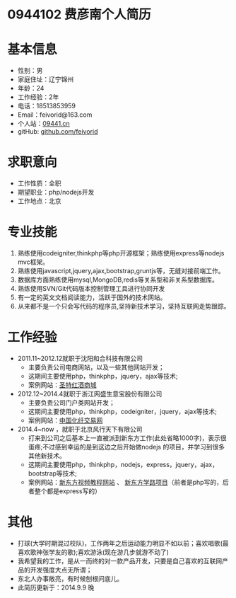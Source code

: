 0944102  费彦南个人简历
=====

<h1>基本信息</h1>

<ul>
  <li>性别：男</li>
  <li>家庭住址：辽宁锦州</li>
  <li>年龄：24</li>
  <li>工作经验：2年</li>
  <li>电话：18513853959</li>
  <li>Email：feivorid@163.com</li>
  <li>个人站：<a href="http://09441.cn">09441.cn</a></li>
  <li>gitHub: <a href="https://github.com/feivorid">github.com/feivorid</a></li>
</ul>

<h1>求职意向</h1>

<ul>
  <li>工作性质：全职</li>
  <li>期望职业：php/nodejs开发</li>
  <li>工作地点：北京</li>
</ul>


<h1>专业技能</h1>

<ol>
  <li>熟练使用codeigniter,thinkphp等php开源框架；熟练使用express等nodejs mvc框架。</li>
  <li>熟练使用javascript,jquery,ajax,bootstrap,gruntjs等，无缝对接前端工作。</li>
  <li>数据库方面熟练使用mysql,MongoDB,redis等关系型和非关系型数据库。</li>
  <li>熟练使用SVN/Git代码版本控制管理工具进行协同开发</li>
  <li>有一定的英文文档阅读能力，活跃于国外的技术网站。</li>
  <li>从来都不是一个只会写代码的程序员,坚持新技术学习，坚持互联网走势跟踪。</li>
</ol>

<h1>工作经验</h1>

<ul>
  <li>
    2011.11~2012.12就职于沈阳和合科技有限公司
    <ul>
      <li>主要负责公司电商网站，以及一些其他网站开发；</li>
      <li>这期间主要使用php，thinkphp，jquery，ajax等技术;</li>
      <li>案例网站：<a href="http://www.sysante.cn/" target="_blank">圣特红酒商城</a></li>
    </ul>
  </li>
  <li>
    2012.12~2014.4就职于浙江网盛生意宝股份有限公司
    <ul>
      <li>主要负责公司门户类网站开发；</li>
      <li>这期间主要使用php，thinkphp，codeigniter，jquery，ajax等技术;</li>
      <li>案例网站：<a href="http://www.chinaccf.com/" target="_blank">中国化纤交易网</a></li>
    </ul>
  </li>
  <li>
    2014.4~now ，就职于北京风行天下有限公司
    <ul>
      <li>打来到公司之后基本上一直被派到新东方工作(此处省略1000字)，表示很蛋疼;不过感到幸运的是到这边之后开始做nodejs 的项目，并学习到很多其他新技术。</li>
      <li>这期间主要使用php，thinkphp，nodejs，express，jquery，ajax，bootstrap等技术;</li>
      <li>案例网站：<a href="http://e.xdf.cn" target="_blank">新东方视频教程网站</a>&nbsp;、&nbsp;<a href="http://path.xdf.cn" target="_blank">新东方学路项目</a>（前者是php写的，后者整个都是express写的）</li>
    </ul>
  </li>
</ul>

<h1>其他</h1>

<ul>
  <li>打球(大学时期混过校队)，工作两年之后运动能力明显不如以前；喜欢唱歌(最喜欢歌神张学友的歌);喜欢游泳(现在游几步就游不动了)</li>
  <li>我希望我的工作，是从一而终的对一款产品开发，只要是自己喜欢的互联网产品的开发强度大点无所谓；</li>
  <li>东北人办事敞亮，有时候刨根问底儿。</li>
  <li>此简历更新于：2014.9.9 晚</li>
</ul>





